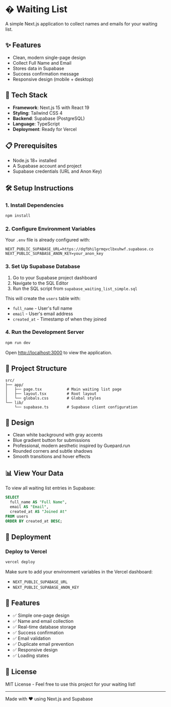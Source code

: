 # � Waiting List

A simple Next.js application to collect names and emails for your waiting list.

## ✨ Features

- Clean, modern single-page design
- Collect Full Name and Email
- Stores data in Supabase
- Success confirmation message
- Responsive design (mobile + desktop)

## 🚀 Tech Stack

- **Framework**: Next.js 15 with React 19
- **Styling**: Tailwind CSS 4
- **Backend**: Supabase (PostgreSQL)
- **Language**: TypeScript
- **Deployment**: Ready for Vercel

## 📋 Prerequisites

- Node.js 18+ installed
- A Supabase account and project
- Supabase credentials (URL and Anon Key)

## 🛠️ Setup Instructions

### 1. Install Dependencies

```bash
npm install
```

### 2. Configure Environment Variables

Your `.env` file is already configured with:

```env
NEXT_PUBLIC_SUPABASE_URL=https://dqfbhilgrmqvclbxuhwf.supabase.co
NEXT_PUBLIC_SUPABASE_ANON_KEY=your_anon_key
```

### 3. Set Up Supabase Database

1. Go to your Supabase project dashboard
2. Navigate to the SQL Editor
3. Run the SQL script from `supabase_waiting_list_simple.sql`

This will create the `users` table with:
- `full_name` - User's full name
- `email` - User's email address
- `created_at` - Timestamp of when they joined

### 4. Run the Development Server

```bash
npm run dev
```

Open [http://localhost:3000](http://localhost:3000) to view the application.

## 📁 Project Structure

```
src/
├── app/
│   ├── page.tsx           # Main waiting list page
│   ├── layout.tsx         # Root layout
│   └── globals.css        # Global styles
└── lib/
    └── supabase.ts        # Supabase client configuration
```

## 🎨 Design

- Clean white background with gray accents
- Blue gradient button for submissions
- Professional, modern aesthetic inspired by Guepard.run
- Rounded corners and subtle shadows
- Smooth transitions and hover effects

## 📊 View Your Data

To view all waiting list entries in Supabase:

```sql
SELECT 
  full_name AS "Full Name",
  email AS "Email",
  created_at AS "Joined At"
FROM users
ORDER BY created_at DESC;
```

## 🚢 Deployment

### Deploy to Vercel

```bash
vercel deploy
```

Make sure to add your environment variables in the Vercel dashboard:
- `NEXT_PUBLIC_SUPABASE_URL`
- `NEXT_PUBLIC_SUPABASE_ANON_KEY`

## 📝 Features

- ✅ Simple one-page design
- ✅ Name and email collection
- ✅ Real-time database storage
- ✅ Success confirmation
- ✅ Email validation
- ✅ Duplicate email prevention
- ✅ Responsive design
- ✅ Loading states

## 📄 License

MIT License - Feel free to use this project for your waiting list!

---

Made with ❤️ using Next.js and Supabase
